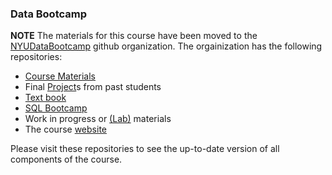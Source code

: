 ### Data Bootcamp

**NOTE** The materials for this course have been moved to the [NYUDataBootcamp](https://github.com/NYUDataBootcamp) github organization. The orgainization has the following repositories:

- [Course Materials](https://github.com/NYUDataBootcamp/Materials)
- Final [Project](https://github.com/NYUDataBootcamp/Projects)s from past students
- [Text book](https://github.com/NYUDataBootcamp/Book)
- [SQL Bootcamp](https://github.com/NYUDataBootcamp/SQLBootcamp)
- Work in progress or [(Lab)](https://github.com/NYUDataBootcamp/Lab) materials
- The course [website](https://github.com/NYUDataBootcamp/website)

Please visit these repositories to see the up-to-date version of all components of the course.

